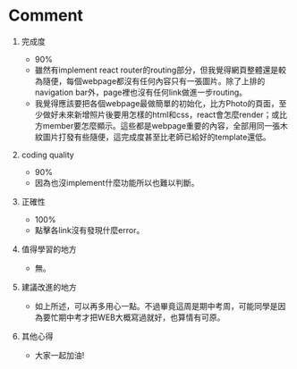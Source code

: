 # Comment

1. 完成度
    - 90%
    - 雖然有implement react router的routing部分，但我覺得網頁整體還是較為隨便，每個webpage都沒有任何內容只有一張圖片。除了上排的navigation bar外，page裡也沒有任何link做進一步routing。
    - 我覺得應該要把各個webpage最做簡單的初始化，比方Photo的頁面，至少做好未來新增照片後要用怎樣的html和css，react會怎麼render；或比方member要怎麼顯示。這些都是webpage重要的內容，全部用同一張木紋圖片打發有些隨便，這完成度甚至比老師已給好的template還低。

2. coding quality
    - 90%
    - 因為也沒implement什麼功能所以也難以判斷。

3. 正確性
    - 100%
    - 點擊各link沒有發現什麼error。

4. 值得學習的地方
    - 無。

5. 建議改進的地方
    - 如上所述，可以再多用心一點。不過畢竟這周是期中考周，可能同學是因為要忙期中考才把WEB大概寫過就好，也算情有可原。

6. 其他心得
    - 大家一起加油!